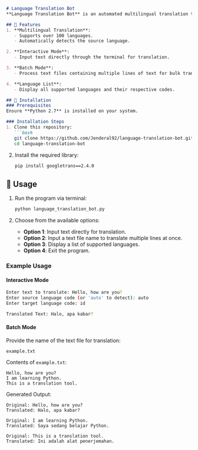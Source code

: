 ```markdown
# Language Translation Bot  
**Language Translation Bot** is an automated multilingual translation tool built with Python 2.7. Designed to translate text quickly, it supports hundreds of languages and features both interactive and batch modes for processing multiple texts at once.  

## 📜 Features  
1. **Multilingual Translation**:  
   - Supports over 100 languages.  
   - Automatically detects the source language.  

2. **Interactive Mode**:  
   - Input text directly through the terminal for translation.  

3. **Batch Mode**:  
   - Process text files containing multiple lines of text for bulk translation.  

4. **Language List**:  
   - Display all supported languages and their respective codes.  

## 🔧 Installation  
### Prerequisites  
Ensure **Python 2.7** is installed on your system.  

### Installation Steps  
1. Clone this repository:  
   ```bash
   git clone https://github.com/Jenderal92/language-translation-bot.git
   cd language-translation-bot
   ```  

2. Install the required library:  
   ```bash
   pip install googletrans==2.4.0
   ```  

## 🚀 Usage  
1. Run the program via terminal:  
   ```bash
   python language_translation_bot.py
   ```  

2. Choose from the available options:  
   - **Option 1**: Input text directly for translation.  
   - **Option 2**: Input a text file name to translate multiple lines at once.  
   - **Option 3**: Display a list of supported languages.  
   - **Option 4**: Exit the program.  

### Example Usage  
#### Interactive Mode  
```bash
Enter text to translate: Hello, how are you?  
Enter source language code (or 'auto' to detect): auto  
Enter target language code: id  

Translated Text: Halo, apa kabar?  
```  

#### Batch Mode  
Provide the name of the text file for translation:  
```text
example.txt  
```

Contents of `example.txt`:  
```text
Hello, how are you?  
I am learning Python.  
This is a translation tool.  
```  

Generated Output:  
```text
Original: Hello, how are you?  
Translated: Halo, apa kabar?  

Original: I am learning Python.  
Translated: Saya sedang belajar Python.  

Original: This is a translation tool.  
Translated: Ini adalah alat penerjemahan.  
```  